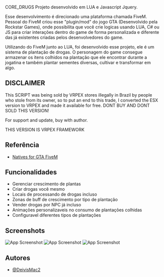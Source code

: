 
CORE_DRUGS
Projeto desenvolvido em LUA e Javascript Jquery.

Esse desenvolvimento é direcionado uma plataforma chamada FiveM. Pessoal do FiveM criou esse "plugin/mod" do jogo GTA (Desenvolvido pela Rockstar Games), onde possibilita que você crie logicas usando LUA, C# ou JS para criar interações dentro do game de forma personalizada e diferente das já existentes criadas pelos desenvolvedores do game.

Utilizando do FiveM junto ao LUA, foi desenvolvido esse projeto, ele é um sistema de plantação de drogas. O personagem do game consegue armazenar os itens colhidos na plantação que ele encontrar durante a jogatina e também plantar sementes diversas, cultivar e transformar em algo.

## DISCLAIMER

This SCRIPT was being sold by VRPEX stores illegally in Brazil by people who stole from its owner, so to put an end to this trade, I converted the ESX version to VRPEX and made it available for free. DONT BUY AND DONT SOLD THIS VERSION!

For support and update, buy with author.

THIS VERSION IS VRPEX FRAMEWORK

## Referência

 - [Natives for GTA FiveM](https://docs.fivem.net/natives/)


## Funcionalidades

- Gerenciar crescimento de plantas
- Criar drogas você mesmo
- Locais de processando de drogas incluso
- Zonas de buff de crescimento por tipo de plantação
- Vender drogas por NPC já incluso
- Animações personalizaveis no consumo de plantações colhidas
- Configuravel diferentes tipos de plantações


## Screenshots
![App Screenshot](https://media.discordapp.net/attachments/978689218752679986/1002406091092656198/unknown.png?width=477&height=657)
![App Screenshot](https://media.discordapp.net/attachments/978689218752679986/1002404345842765904/unknown.png?width=674&height=657)
![App Screenshot](https://media.discordapp.net/attachments/978689218752679986/1002404017781100584/unknown.png?width=845&height=657)


## Autores

- [@DeivisMac2](https://www.c8re.store/)

